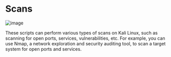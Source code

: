 # Scans

![image](https://github.com/gma1k/penetration-testing/assets/138721734/f2cb2cb2-d25f-4d57-845f-0218d6549048)

These scripts can perform various types of scans on Kali Linux, such as scanning for open ports, services, vulnerabilities, etc. For example, you can use Nmap, a network exploration and security auditing tool, to scan a target system for open ports and services.
